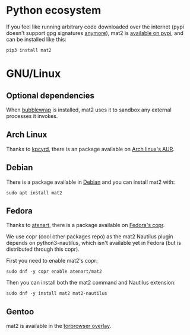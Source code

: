 # Python ecosystem

If you feel like running arbitrary code downloaded over the
internet (pypi doesn't support gpg signatures [anymore](https://github.com/pypa/python-packaging-user-guide/pull/466)),
mat2 is [available on pypi](https://pypi.org/project/mat2/), and can be
installed like this:

```
pip3 install mat2
```

# GNU/Linux

## Optional dependencies

When [bubblewrap](https://github.com/projectatomic/bubblewrap) is
installed, mat2 uses it to sandbox any external processes it invokes.

## Arch Linux

Thanks to [kpcyrd](https://archlinux.org/packages/?maintainer=kpcyrd), there is an package available on
[Arch linux's AUR]([https://archlinux.org/packages/community/any/mat2/](https://archlinux.org/packages/community/any/mat2/)).

## Debian

There is a package available in [Debian](https://packages.debian.org/search?keywords=mat2&searchon=names&section=all) and you can install mat2 with:

```
sudo apt install mat2
```

## Fedora

Thanks to [atenart](https://ack.tf/), there is a package available on
[Fedora's copr]( https://copr.fedorainfracloud.org/coprs/atenart/mat2/ ).

We use copr (cool other packages repo) as the mat2 Nautilus plugin depends on
python3-nautilus, which isn't available yet in Fedora (but is distributed
through this copr).

First you need to enable mat2's copr:

```
sudo dnf -y copr enable atenart/mat2
```

Then you can install both the mat2 command and Nautilus extension:

```
sudo dnf -y install mat2 mat2-nautilus
```

## Gentoo

mat2 is available in the [torbrowser overlay](https://github.com/MeisterP/torbrowser-overlay).
